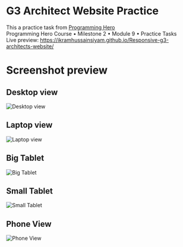 # G3 Architect Website Practice

This a practice task from [Programming Hero](https://github.com/ProgrammingHero1)
<br />
Programming Hero Course • Milestone 2 • Module 9 • Practice Tasks
<br/>
Live preview: https://ikramhussainsiyam.github.io/Responsive-g3-architects-website/

# Screenshot preview

## Desktop view
![Desktop view](assets/layout/Desktop%20view.png "Desktop view")

## Laptop view
![Laptop view](assets/layout/laptop.png "Laptop view")

## Big Tablet
![Big Tablet](assets/layout/Big%20tablet.png "Big Tablet")

## Small Tablet
![Small Tablet](assets/layout/Small%20tablet.png "Small Tablet")

## Phone View
![Phone View](assets/layout/phone.png "Phone View")